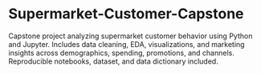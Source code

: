 # Supermarket-Customer-Capstone
Capstone project analyzing supermarket customer behavior using Python and Jupyter. Includes data cleaning, EDA, visualizations, and marketing insights across demographics, spending, promotions, and channels. Reproducible notebooks, dataset, and data dictionary included.
